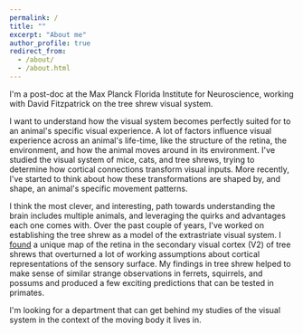 ```yaml
---
permalink: /
title: ""
excerpt: "About me"
author_profile: true
redirect_from: 
  - /about/
  - /about.html
---
```

I'm a post-doc at the Max Planck Florida Institute for Neuroscience, working with David Fitzpatrick on the tree shrew visual system. 

I want to understand how the visual system becomes perfectly suited for to an animal's specific visual experience. A lot of factors influence visual experience across an animal's life-time, like the structure of the retina, the environment, and how the animal moves around in its environment. I've studied the visual system of mice, cats, and tree shrews, trying to determine how cortical connections transform visual inputs. More recently, I've started to think about how these transformations are shaped by, and shape, an animal's specific movement patterns. 
 
I think the most clever, and interesting, path towards understanding the brain includes multiple animals, and leveraging the quirks and advantages each one comes with.  Over the past couple of years, I've worked on establishing the tree shrew as a model of the extrastriate visual system. I [found](https://www.sciencedirect.com/science/article/abs/pii/S0896627321007261) a unique map of the retina in the secondary visual cortex (V2) of tree shrews that overturned a lot of working assumptions about cortical representations of the sensory surface. My findings in tree shrew helped to make sense of similar strange observations in ferrets, squirrels, and possums and produced a few exciting predictions that can be tested in primates.

I'm looking for a department that can get behind my studies of the visual system in the context of the moving body it lives in.
